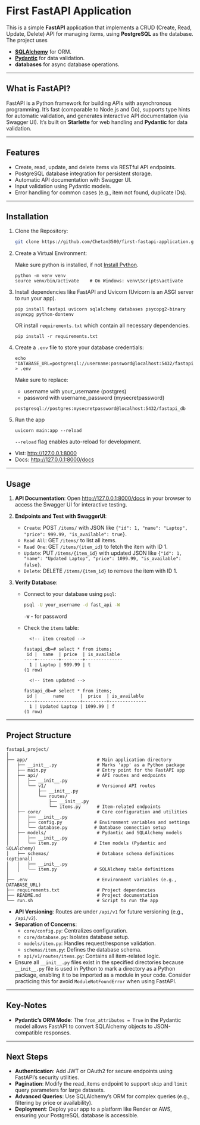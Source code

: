 # First FastAPI Application

This is a simple **FastAPI** application that implements a CRUD (Create, Read, Update, Delete) API for managing items, using **PostgreSQL** as the database. The project uses

- **[SQLAlchemy](https://www.sqlalchemy.org/)** for ORM.
- **[Pydantic](https://docs.pydantic.dev/latest/)** for data validation.
- **databases** for async database operations.

---

## What is FastAPI?

FastAPI is a Python framework for building APIs with asynchronous programming. It’s fast (comparable to Node.js and Go), supports type hints for automatic validation, and generates interactive API documentation (via Swagger UI). It’s built on **Starlette** for web handling and **Pydantic** for data validation.

---

## Features

- Create, read, update, and delete items via RESTful API endpoints.
- PostgreSQL database integration for persistent storage.
- Automatic API documentation with Swagger UI.
- Input validation using Pydantic models.
- Error handling for common cases (e.g., item not found, duplicate IDs).

---

## Installation

1. Clone the Repository:

   ```bash
   git clone https://github.com/Chetan3500/first-fastapi-application.git
   ```

2. Create a Virtual Environment:

   Make sure python is installed, if not [Install Python](https://www.python.org/downloads/).

   ```shell
   python -m venv venv
   source venv/bin/activate    # On Windows: venv\Scripts\activate
   ```

3. Install dependencies like FastAPI and Uvicorn (Uvicorn is an ASGI server to run your app).
   ```shell
   pip install fastapi uvicorn sqlalchemy databases psycopg2-binary asyncpg python-dontenv
   ```
   OR install `requirements.txt` which contain all necessary dependencies.
   ```shell
   pip install -r requirements.txt
   ```
4. Create a `.env` file to store your database credentials:
   ```
   echo "DATABASE_URL=postgresql://username:password@localhost:5432/fastapi_db" > .env
   ```
   Make sure to replace:
   - username with your_username (postgres)
   - password with username_password (mysecretpassword)
   ```
   postgresql://postgres:mysecretpassword@localhost:5432/fastapi_db
   ```
5. Run the app
   ```shell
   uvicorn main:app --reload
   ```
   `--reload` flag enables auto-reload for development.

- Vist: http://127.0.0.1:8000
- Docs: http://127.0.0.1:8000/docs

---

## Usage

1. **API Documentation**: Open http://127.0.0.1:8000/docs in your browser to access the Swagger UI for interactive testing.
2. **Endpoints and Test with SwaggerUI**:
   - `Create`: POST `/items/` with JSON like `{"id": 1, "name": "Laptop", "price": 999.99, "is_available": true}`.
   - `Read All`: GET `/items/` to list all items.
   - `Read One`: GET `/items/{item_id}` to fetch the item with ID 1.
   - `Update`: PUT `/items/{item_id}` with updated JSON like `{"id": 1, "name": "Updated Laptop", "price": 1099.99, "is_available": false}`.
   - `Delete`: DELETE `/items/{item_id}` to remove the item with ID 1.
3. **Verify Database**:

   - Connect to your database using `psql`:
     ```bash
     psql -U your_username -d fast_api -W
     ```
     `-W` - for password
   - Check the `items` table:

     ```
       <!-- item created -->

     fastapi_db=# select * from items;
      id |  name  | price  | is_available
     ----+--------+--------+--------------
       1 | Laptop | 999.99 | t
     (1 row)

       <!-- item updated -->

     fastapi_db=# select * from items;
      id |      name      |  price  | is_available
     ----+----------------+---------+--------------
       1 | Updated Laptop | 1099.99 | f
     (1 row)
     ```

---

## Project Structure

```
fastapi_project/
│
├── app/                          # Main application directory
│   ├── __init__.py               # Marks 'app' as a Python package
│   ├── main.py                   # Entry point for the FastAPI app
│   ├── api/                      # API routes and endpoints
│   │   ├── __init__.py
│   │   └── v1/                   # Versioned API routes
│   │       ├── __init__.py
│   │       └── routes/
│   │           ├── __init__.py
│   │           └── items.py      # Item-related endpoints
│   ├── core/                     # Core configuration and utilities
│   │   ├── __init__.py
│   │   ├── config.py            # Environment variables and settings
│   │   └── database.py          # Database connection setup
│   ├── models/                   # Pydantic and SQLAlchemy models
│   │   ├── __init__.py
│   │   └── item.py              # Item models (Pydantic and SQLAlchemy)
│   ├── schemas/                  # Database schema definitions (optional)
│   │   ├── __init__.py
│   │   └── item.py              # SQLAlchemy table definitions
│
├── .env                          # Environment variables (e.g., DATABASE_URL)
├── requirements.txt              # Project dependencies
├── README.md                     # Project documentation
└── run.sh                        # Script to run the app
```

- **API Versioning**: Routes are under `/api/v1` for future versioning (e.g., `/api/v2`).
- **Separation of Concerns**:
  - `core/config.py`: Centralizes configuration.
  - `core/database.py`: Isolates database setup.
  - `models/item.py`: Handles request/response validation.
  - `schemas/item.py`: Defines the database schema.
  - `api/v1/routes/items.py`: Contains all item-related logic.
- Ensure all `__init__.py` files exist in the specified directories because `__init__.py` file is used in Python to mark a directory as a Python package, enabling it to be imported as a module in your code. Consider practicing this for avoid `ModuleNotFoundError` when using FastAPI.

---

## Key-Notes

- **Pydantic’s ORM Mode**: The `from_attributes = True` in the Pydantic model allows FastAPI to convert SQLAlchemy objects to JSON-compatible responses.

---

## Next Steps

- **Authentication**: Add JWT or OAuth2 for secure endpoints using FastAPI’s security utilities.
- **Pagination**: Modify the read_items endpoint to support `skip` and `limit` query parameters for large datasets.
- **Advanced Queries**: Use SQLAlchemy’s ORM for complex queries (e.g., filtering by price or availability).
- **Deployment**: Deploy your app to a platform like Render or AWS, ensuring your PostgreSQL database is accessible.
